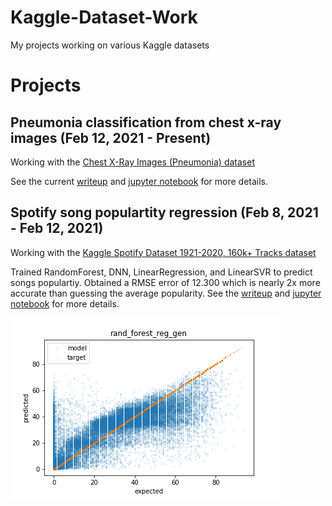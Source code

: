 # Kaggle-Dataset-Work
My projects working on various Kaggle datasets

# Projects
## Pneumonia classification from chest x-ray images (Feb 12, 2021 - Present)
Working with the [Chest X-Ray Images (Pneumonia) dataset](https://www.kaggle.com/paultimothymooney/chest-xray-pneumonia)

See the current [writeup](pneumonia_xray_image/README.md) and [jupyter notebook](pneumonia_xray_image/pneumonia_data_exp_and_model_training.ipynb) for more details.

## Spotify song populartity regression (Feb 8, 2021 - Feb 12, 2021)
Working with the [Kaggle Spotify Dataset 1921-2020, 160k+ Tracks dataset](https://www.kaggle.com/yamaerenay/spotify-dataset-19212020-160k-tracks)

Trained RandomForest, DNN, LinearRegression, and LinearSVR to predict songs populartiy. Obtained a RMSE error of 12.300 which is nearly 2x more accurate than guessing the average popularity.
See the [writeup](spotify_dataset/README.md) and [jupyter notebook](spotify_dataset/Data-exploration-and-regression.ipynb) for more details.

![alt text](spotify_dataset/rand_forest_reg_gen.png)

